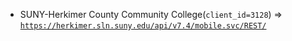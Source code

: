  - SUNY-Herkimer County Community College(`client_id=3128`) => [`https://herkimer.sln.suny.edu/api/v7.4/mobile.svc/REST/`](https://herkimer.sln.suny.edu/api/v7.4/mobile.svc/REST/)
